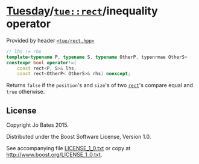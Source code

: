[Tuesday](../../../README.md)/[`tue::rect`](../../headers/rect.md)/inequality operator
======================================================================================
Provided by header [`<tue/rect.hpp>`](../../headers/rect.md)

```c++
// lhs != rhs
template<typename P, typename S, typename OtherP, typenrmae OtherS>
constexpr bool operator!=(
    const rect<P, S>& lhs,
    const rect<OtherP< OtherS>& rhs) noexcept;
```

Returns `false` if the `position`'s and `size`'s of two
[`rect`](../../headers/rect.md)'s compare equal and `true` otherwise.

License
-------
Copyright Jo Bates 2015.

Distributed under the Boost Software License, Version 1.0.

See accompanying file [LICENSE_1_0.txt](../../../LICENSE_1_0.txt) or copy at
http://www.boost.org/LICENSE_1_0.txt.
